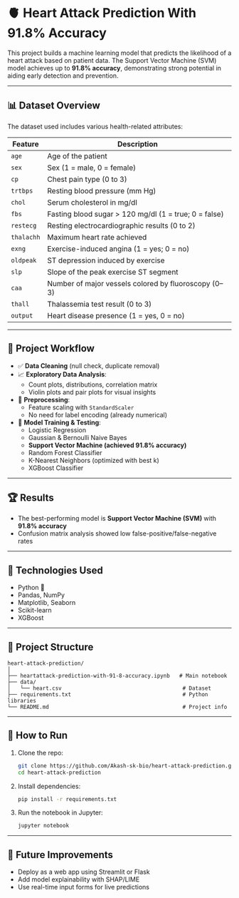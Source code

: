 
# 🫀 Heart Attack Prediction With 91.8% Accuracy

This project builds a machine learning model that predicts the likelihood of a heart attack based on patient data. The Support Vector Machine (SVM) model achieves up to **91.8% accuracy**, demonstrating strong potential in aiding early detection and prevention.

---

## 📊 Dataset Overview

The dataset used includes various health-related attributes:

| Feature     | Description                                                                 |
|-------------|-----------------------------------------------------------------------------|
| `age`       | Age of the patient                                                          |
| `sex`       | Sex (1 = male, 0 = female)                                                  |
| `cp`        | Chest pain type (0 to 3)                                                    |
| `trtbps`    | Resting blood pressure (mm Hg)                                              |
| `chol`      | Serum cholesterol in mg/dl                                                  |
| `fbs`       | Fasting blood sugar > 120 mg/dl (1 = true; 0 = false)                       |
| `restecg`   | Resting electrocardiographic results (0 to 2)                               |
| `thalachh`  | Maximum heart rate achieved                                                 |
| `exng`      | Exercise-induced angina (1 = yes; 0 = no)                                   |
| `oldpeak`   | ST depression induced by exercise                                           |
| `slp`       | Slope of the peak exercise ST segment                                       |
| `caa`       | Number of major vessels colored by fluoroscopy (0–3)                        |
| `thall`     | Thalassemia test result (0 to 3)                                            |
| `output`    | Heart disease presence (1 = yes, 0 = no)                                    |

---

## 🧪 Project Workflow

- ✅ **Data Cleaning** (null check, duplicate removal)
- 📈 **Exploratory Data Analysis**:
  - Count plots, distributions, correlation matrix
  - Violin plots and pair plots for visual insights
- 🔄 **Preprocessing**:
  - Feature scaling with `StandardScaler`
  - No need for label encoding (already numerical)
- 🤖 **Model Training & Testing**:
  - Logistic Regression
  - Gaussian & Bernoulli Naive Bayes
  - **Support Vector Machine (achieved 91.8% accuracy)**
  - Random Forest Classifier
  - K-Nearest Neighbors (optimized with best k)
  - XGBoost Classifier

---

## 🏆 Results

- The best-performing model is **Support Vector Machine (SVM)** with **91.8% accuracy**
- Confusion matrix analysis showed low false-positive/false-negative rates

---

## 🧰 Technologies Used

- Python 🐍
- Pandas, NumPy
- Matplotlib, Seaborn
- Scikit-learn
- XGBoost

---

## 📁 Project Structure

```
heart-attack-prediction/
│
├── heartattack-prediction-with-91-8-accuracy.ipynb   # Main notebook
├── data/
│   └── heart.csv                                      # Dataset
├── requirements.txt                                   # Python libraries
└── README.md                                          # Project info
```

---

## 🚀 How to Run

1. Clone the repo:
   ```bash
   git clone https://github.com/Akash-sk-bio/heart-attack-prediction.git
   cd heart-attack-prediction
   ```

2. Install dependencies:
   ```bash
   pip install -r requirements.txt
   ```

3. Run the notebook in Jupyter:
   ```bash
   jupyter notebook
   ```

---

## 📌 Future Improvements

- Deploy as a web app using Streamlit or Flask
- Add model explainability with SHAP/LIME
- Use real-time input forms for live predictions
